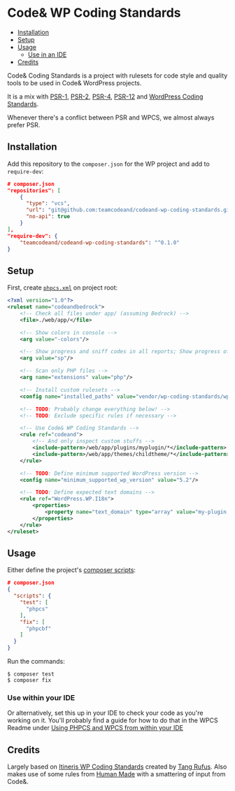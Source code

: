 # Code& WP Coding Standards

- [Installation](#installation)
- [Setup](#setup)
- [Usage](#usage)
  - [Use in an IDE](#use-within-your-IDE)
- [Credits](#credits)

Code& Coding Standards is a project with rulesets for code style and quality tools to be used in Code& WordPress projects.

It is a mix with [PSR-1](https://www.php-fig.org/psr/psr-1/), [PSR-2](https://www.php-fig.org/psr/psr-2), [PSR-4](https://www.php-fig.org/psr/psr-4/), [PSR-12](https://www.php-fig.org/psr/psr-12/) and [WordPress Coding Standards](https://github.com/WordPress-Coding-Standards/WordPress-Coding-Standards).

Whenever there's a conflict between PSR and WPCS, we almost always prefer PSR.

## Installation

Add this repository to the `composer.json` for the WP project and add to `require-dev`:

```json
# composer.json
"repositories": [
    {
      "type": "vcs",
      "url": "git@github.com:teamcodeand/codeand-wp-coding-standards.git",
      "no-api": true
    }
],
"require-dev": {
    "teamcodeand/codeand-wp-coding-standards": "^0.1.0"
}
```

## Setup

First, create [`phpcs.xml`](https://github.com/squizlabs/PHP_CodeSniffer/wiki/Annotated-Ruleset) on project root:

```xml
<?xml version="1.0"?>
<ruleset name="codeandbedrock">
    <!-- Check all files under app/ (assuming Bedrock) -->
    <file>./web/app/</file>

    <!-- Show colors in console -->
    <arg value="-colors"/>

    <!-- Show progress and sniff codes in all reports; Show progress of the run -->
    <arg value="sp"/>

    <!-- Scan only PHP files -->
    <arg name="extensions" value="php"/>

    <!-- Install custom rulesets -->
    <config name="installed_paths" value="vendor/wp-coding-standards/wpcs,vendor/teamcodeand/codeand-wp-coding-standards"/>

    <!-- TODO: Probably change everything below! -->
    <!-- TODO: Exclude specific rules if necessary -->

    <!-- Use Code& WP Coding Standards -->
    <rule ref="codeand">
        <!-- And only inspect custom stuffs -->
        <include-pattern>/web/app/plugins/myplugin/*</include-pattern>
        <include-pattern>/web/app/themes/childtheme/*</include-pattern>
    </rule>

    <!-- TODO: Define minimum supported WordPress version -->
    <config name="minimum_supported_wp_version" value="5.2"/>

    <!-- TODO: Define expected text domains -->
    <rule ref="WordPress.WP.I18n">
        <properties>
            <property name="text_domain" type="array" value="my-plugin,my-theme,woocommerce,sage"/>
        </properties>
    </rule>
</ruleset>
```
## Usage
Either define the project's [composer scripts](https://getcomposer.org/doc/articles/scripts.md):

```json
# composer.json
{
  "scripts": {
    "test": [
      "phpcs"
    ],
    "fix": [
      "phpcbf"
    ]
  }
}
```

Run the commands:

```sh-session
$ composer test
$ composer fix
```

### Use within your IDE
Or alternatively, set this up in your IDE to check your code as you're working on it. You'll probably find a guide for how to do that in the WPCS Readme under [Using PHPCS and WPCS from within your IDE](https://github.com/WordPress/WordPress-Coding-Standards#using-phpcs-and-wpcs-from-within-your-ide)

## Credits

Largely based on [Itineris WP Coding Standards](https://github.com/ItinerisLtd/itineris-wp-coding-standards) created by [Tang Rufus](https://typist.tech). Also makes use of some rules from [Human Made](https://github.com/humanmade/coding-standards) with a smattering of input from Code&.
